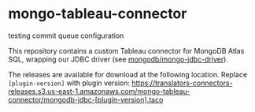 # mongo-tableau-connector

testing commit queue configuration

This repository contains a custom Tableau connector for MongoDB Atlas
SQL, wrapping our JDBC driver (see
[mongodb/mongo-jdbc-driver](/mongodb/mongo-jdbc-driver)).

The releases are available for download at the following location.  Replace `[plugin-version]` with plugin version:
https://translators-connectors-releases.s3.us-east-1.amazonaws.com/mongo-tableau-connector/mongodb-jdbc-[plugin-version].taco
